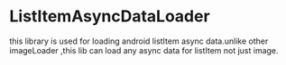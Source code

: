 # ListItemAsyncDataLoader
this library is used for loading android listItem async data.unlike other imageLoader ,this lib can load any async data for listItem not just image.
